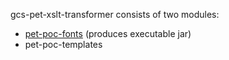 gcs-pet-xslt-transformer consists of two modules:
* [pet-poc-fonts](pet-poc-fonts/readme.md) (produces executable jar)
* pet-poc-templates